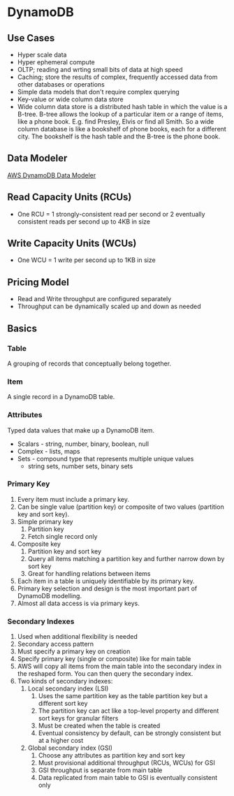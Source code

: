 # DynamoDB

## Use Cases

* Hyper scale data
* Hyper ephemeral compute
* OLTP; reading and wrting small bits of data at high speed
* Caching; store the results of complex, frequently accessed data from other databases or operations
* Simple data models that don't require complex querying
* Key-value or wide column data store
* Wide column data store is a distributed hash table in which the value is a B-tree.  B-tree allows the lookup of a particular item or a range of items, like a phone book.  E.g. find Presley, Elvis or find all Smith.  So a wide column database is like a bookshelf of phone books, each for a different city.  The bookshelf is the hash table and the B-tree is the phone book.  

## Data Modeler 

[AWS DynamoDB Data Modeler](https://rh-web-bucket.s3.amazonaws.com/index.html#)

## Read Capacity Units (RCUs)

* One RCU = 1 strongly-consistent read per second or 2 eventually consistent reads per second up to 4KB in size 

## Write Capacity Units (WCUs)
* One WCU = 1 write per second up to 1KB in size

## Pricing Model

* Read and Write throughput are configured separately
* Throughput can be dynamically scaled up and down as needed

## Basics

### Table

A grouping of records that conceptually belong together.

### Item

A single record in a DynamoDB table.

### Attributes

Typed data values that make up a DynamoDB item.

  * Scalars - string, number, binary, boolean, null
  * Complex - lists, maps
  * Sets - compound type that represents multiple unique values
    * string sets, number sets, binary sets

### Primary Key

1. Every item must include a primary key.  
1. Can be single value (partition key) or composite of two values (partition key and sort key).  
1. Simple primary key
    1. Partition key
    1. Fetch single record only
1. Composite key
    1. Partition key and sort key
    1. Query all items matching a partition key and further narrow down by sort key
    1. Great for handling relations between items
1. Each item in a table is uniquely identifiable by its primary key.
1. Primary key selection and design is the most important part of DynamoDB modelling. 
1. Almost all data access is via primary keys.

### Secondary Indexes

1. Used when additional flexibility is needed
1. Secondary access pattern
1. Must specify a primary key on creation
1. Specify primary key (single or composite) like for main table
1. AWS will copy all items from the main table into the secondary index in the reshaped form.  You can then query the secondary index.
1. Two kinds of secondary indexes:
    1. Local secondary index (LSI)
        1. Uses the same partition key as the table partition key but a different sort key
        1. The partition key can act like a top-level property and different sort keys for granular filters
        1. Must be created when the table is created
        1. Eventual consistency by default, can be strongly consistent but at a higher cost
    1. Global secondary index (GSI)
        1. Choose any attributes as partition key and sort key
        1. Must provisional additional throughput (RCUs, WCUs) for GSI
        1. GSI throughput is separate from main table
        1. Data replicated from main table to GSI is eventually consistent only



